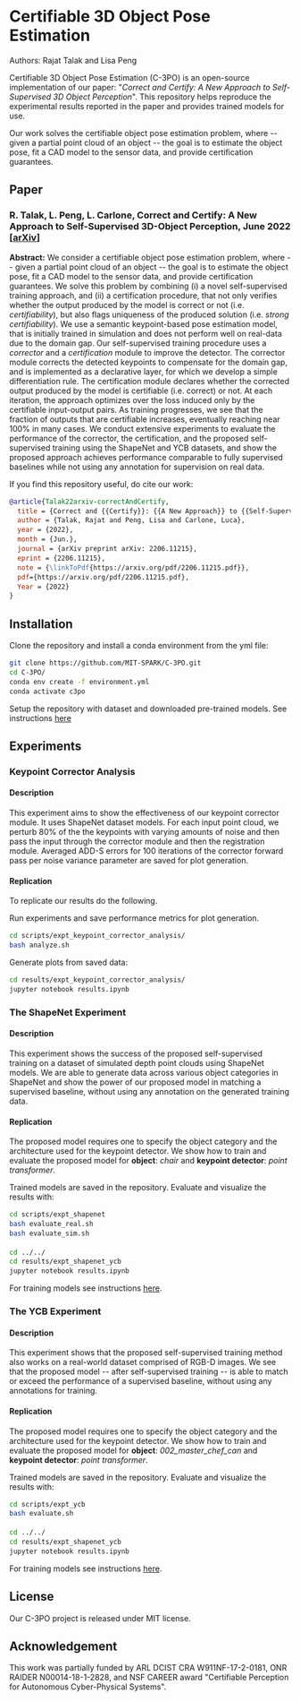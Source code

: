 # Certifiable 3D Object Pose Estimation 

Authors: Rajat Talak and Lisa Peng

Certifiable 3D Object Pose Estimation (C-3PO) is an open-source implementation of our paper: 
"*Correct and Certify: A New Approach to Self-Supervised 3D Object Perception*".
This repository helps reproduce the experimental results reported in the paper and provides trained models for use.

Our work solves the certifiable object pose estimation problem, where -- given a partial point cloud of an object -- the goal 
is to estimate the object pose, fit a CAD model to the sensor data, and provide certification guarantees.

## Paper 

### R. Talak, L. Peng, L. Carlone, Correct and Certify: A New Approach to Self-Supervised 3D-Object Perception, June 2022 [[arXiv](https://arxiv.org/abs/2206.11215)]

**Abstract:** We consider a certifiable object pose estimation problem, where -- given a partial point cloud of an 
object -- the goal is to estimate the object pose, fit a CAD model to the sensor data, and provide certification 
guarantees. We solve this problem by combining (i) a novel self-supervised training approach, and (ii) a certification 
procedure, that not only verifies whether the output produced by the model is correct or not (i.e. *certifiability*), 
but also flags uniqueness of the produced solution (i.e. *strong certifiability*). We use a semantic keypoint-based 
pose estimation model, that is initially trained in simulation and does not perform well on real-data due to the 
domain gap. Our self-supervised training procedure uses a *corrector* and a *certification* module to improve the 
detector. The corrector module corrects the detected keypoints to compensate for the domain gap, and is implemented 
as a declarative layer, for which we develop a simple differentiation rule. The certification module declares 
whether the corrected output produced by the model is certifiable (i.e. correct) or not. At each iteration, the 
approach optimizes over the loss induced only by the certifiable input-output pairs. As training progresses, we see 
that the fraction of outputs that are certifiable increases, eventually reaching near 100% in many cases. We conduct 
extensive experiments to evaluate the performance of the corrector, the certification, and the proposed self-supervised 
training using the ShapeNet and YCB datasets, and show the proposed approach achieves performance comparable to fully 
supervised baselines while not using any annotation for supervision on real data. 

If you find this repository useful, do cite our work:

```bibtex
@article{Talak22arxiv-correctAndCertify,
  title = {Correct and {{Certify}}: {{A New Approach}} to {{Self-Supervised 3D-Object Perception}}},
  author = {Talak, Rajat and Peng, Lisa and Carlone, Luca},
  year = {2022},
  month = {Jun.},
  journal = {arXiv preprint arXiv: 2206.11215},
  eprint = {2206.11215},
  note = {\linkToPdf{https://arxiv.org/pdf/2206.11215.pdf}},
  pdf={https://arxiv.org/pdf/2206.11215.pdf},
  Year = {2022}
}

```


## Installation 

Clone the repository and install a conda environment from the yml file:
```bash
git clone https://github.com/MIT-SPARK/C-3PO.git 
cd C-3PO/
conda env create -f environment.yml
conda activate c3po
```
Setup the repository with dataset and downloaded pre-trained models. See instructions [here]()

## Experiments

### Keypoint Corrector Analysis

#### Description 
This experiment aims to show the effectiveness of our keypoint corrector module. It uses ShapeNet dataset models. For each input point cloud, we perturb 80% of the the keypoints with varying amounts of noise and then pass the input through the corrector module and then the registration module. Averaged ADD-S errors for 100 iterations of the corrector forward pass per noise variance parameter are saved for plot generation. 

#### Replication 
To replicate our results do the following. 

Run experiments and save performance metrics for plot generation.
```bash
cd scripts/expt_keypoint_corrector_analysis/
bash analyze.sh
```

Generate plots from saved data: 
```bash
cd results/expt_keypoint_corrector_analysis/
jupyter notebook results.ipynb
```

[//]: # (|<img src="docs/media/table-adds.jpg" width="100%">|<img src="docs/media/vessel-adds.jpg" width="100%">|<img src="docs/media/skateboard-adds.jpg" width="100%">|)

[//]: # (|:---:|:---:|:---:|)

[//]: # (| corrector results on table model | corrector results on vessel model | corrector results on skateboard model |)

[//]: # ()

### The ShapeNet Experiment

#### Description 
This experiment shows the success of the proposed self-supervised training on a dataset of simulated depth point clouds using ShapeNet models. We are able to generate data across various object categories in ShapeNet and show the power of our proposed model in matching a supervised baseline, without using any annotation on the generated training data.

#### Replication

The proposed model requires one to specify the object category and the architecture used for the keypoint detector. We show how to train and evaluate the proposed model for **object**: *chair* and **keypoint detector**: *point transformer*. 

Trained models are saved in the repository. Evaluate and visualize the results with:
```bash
cd scripts/expt_shapenet
bash evaluate_real.sh
bash evaluate_sim.sh

cd ../../
cd results/expt_shapenet_ycb
jupyter notebook results.ipynb
```
For training models see instructions [here](docs/training-models.md).


### The YCB Experiment 

#### Description 
This experiment shows that the proposed self-supervised training method also works on a real-world dataset comprised of RGB-D images. We see that the proposed model -- after self-supervised training -- is able to match or exceed the performance of a supervised baseline, without using any annotations for training.

#### Replication
The proposed model requires one to specify the object category and the architecture used for the keypoint detector. We show how to train and evaluate the proposed model for **object**: *002\_master\_chef\_can* and **keypoint detector**: *point transformer*. 

Trained models are saved in the repository. Evaluate and visualize the results with:
```bash
cd scripts/expt_ycb
bash evaluate.sh

cd ../../
cd results/expt_shapenet_ycb
jupyter notebook results.ipynb
```
For training models see instructions [here](docs/training-models.md).


## License
Our C-3PO project is released under MIT license.


## Acknowledgement
This work was partially funded by ARL DCIST CRA W911NF-17-2-0181, ONR RAIDER N00014-18-1-2828, and NSF CAREER award "Certifiable Perception for Autonomous Cyber-Physical Systems".
